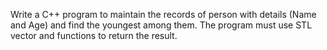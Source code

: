 Write a C++ program to maintain the records of person with details (Name and Age) and find the youngest among them. The program must use STL vector and functions to return the result. 